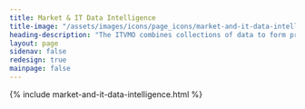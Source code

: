 ```yaml
---
title: Market & IT Data Intelligence
title-image: "/assets/images/icons/page_icons/market-and-it-data-intelligence.svg"
heading-description: "The ITVMO combines collections of data to form predictive narratives and increases use of disparate data through guides and how-to aids to better IT acquisition decision-making, governmentwide."
layout: page
sidenav: false
redesign: true
mainpage: false
---
```

{% include market-and-it-data-intelligence.html %}